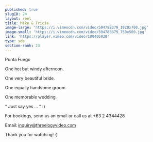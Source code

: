 ```yaml
---
published: true
slugID: 24
layout: reel
title: Mike & Tricia
image-large: 'https://i.vimeocdn.com/video/594788379_1920x700.jpg'
image-small: 'https://i.vimeocdn.com/video/594788379_750x500.jpg'
link: 'https://player.vimeo.com/video/180405920'
type: sde
section-rank: 23
---
```

Punta Fuego

One hot but windy afternoon.

One very beautiful bride.

One equally handsome groom.

One memorable wedding.

” Just say yes … ” :)

For bookings, send us an email or call us at +63 2 4344428

Email: inquiry@threelogyvideo.com

Thank you for watching! :)
